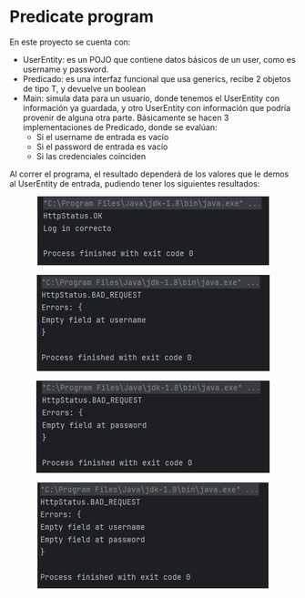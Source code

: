 # Predicate program

En este proyecto se cuenta con:

- UserEntity: es un POJO que contiene datos básicos de un user, como es username y password.
- Predicado: es una interfaz funcional que usa generics, recibe 2 objetos de tipo T, y devuelve un boolean
- Main: simula data para un usuario, donde tenemos el UserEntity con información ya guardada, y otro UserEntity con información que podría provenir de alguna otra parte. Básicamente se hacen 3 implementaciones de Predicado, donde se evalúan:
	- Si el username de entrada es vacío
	- Si el password de entrada es vacío
	- Si las credenciales coinciden 

Al correr el programa, el resultado dependerá de los valores que le demos al UserEntity de entrada, pudiendo tener los siguientes resultados:

<p align="center">
  <img src="https://github.com/AngelYeremiLedesma/AcademiaJava/blob/main/Programas/Semana2/Predicate/Ejecucion1.PNG" alt="Ejecución del código">
</p>

<p align="center">
  <img src="https://github.com/AngelYeremiLedesma/AcademiaJava/blob/main/Programas/Semana2/Predicate/Ejecucion2.PNG" alt="Ejecución del código">
</p>

<p align="center">
  <img src="https://github.com/AngelYeremiLedesma/AcademiaJava/blob/main/Programas/Semana2/Predicate/Ejecucion3.PNG" alt="Ejecución del código">
</p>

<p align="center">
  <img src="https://github.com/AngelYeremiLedesma/AcademiaJava/blob/main/Programas/Semana2/Predicate/Ejecucion4.PNG" alt="Ejecución del código">
</p>
